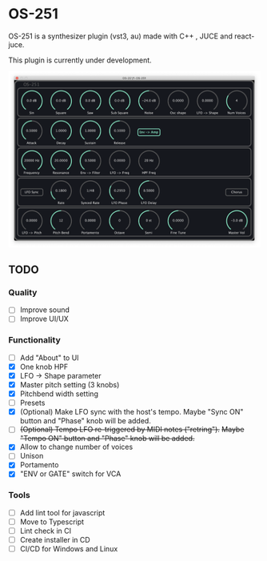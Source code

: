# OS-251
OS-251 is a synthesizer plugin (vst3, au) made with C++ , JUCE and react-juce.

This plugin is currently under development.

<div align="center"><img src="screenshot.png" width="600px"></div>

## TODO

### Quality

- [ ] Improve sound
- [ ] Improve UI/UX

### Functionality

- [ ] Add "About" to UI
- [x] One knob HPF
- [x] LFO -> Shape parameter
- [x] Master pitch setting (3 knobs)
- [x] Pitchbend width setting
- [ ] Presets
- [x] (Optional) Make LFO sync with the host's tempo.
  Maybe "Sync ON" button and "Phase" knob will be added.
- [ ] ~~(Optional) Tempo LFO re-triggered by MIDI notes ("retring").~~
  ~~Maybe "Tempo ON" button and "Phase" knob will be added.~~
- [x] Allow to change number of voices
- [ ] Unison
- [x] Portamento
- [x] "ENV or GATE" switch for VCA

### Tools

- [ ] Add lint tool for javascript
- [ ] Move to Typescript
- [ ] Lint check in CI
- [ ] Create installer in CD
- [ ] CI/CD for Windows and Linux
